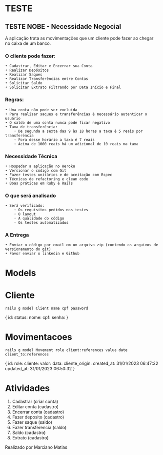 # TESTE

## TESTE NOBE - Necessidade Negocial
A aplicação trata as movimentações que um cliente pode fazer ao chegar no caixa de um banco.

### O cliente pode fazer:
    • Cadastrar, Editar e Encerrar sua Conta
    • Realizar Depósitos
    • Realizar Saques
    • Realizar Transferências entre Contas
    • Solicitar Saldo
    • Solicitar Extrato Filtrando por Data Início e Final

### Regras:
    • Uma conta não pode ser excluída
    • Para realizar saques e transferências é necessário autenticar o usuário
    • O saldo de uma conta nunca pode ficar negativo
    • Taxa de transferência:
        ◦ De segunda a sexta das 9 às 18 horas a taxa é 5 reais por transferência
        ◦ Fora desse horário a taxa é 7 reais
        ◦ Acima de 1000 reais há um adicional de 10 reais na taxa
### Necessidade Técnica
    • Hospedar a aplicação no Heroku
    • Versionar o código com Git
    • Fazer testes unitários e de aceitação com Rspec
    • Técnicas de refactoring e clean code
    • Boas práticas em Ruby e Rails
### O que será analisado
    • Será verificado:
        ◦ Os requisitos pedidos nos testes
        ◦ O layout
        ◦ A qualidade do código
        ◦ Os testes automatizados
### A Entrega
    • Enviar o código por email em um arquivo zip (contendo os arquivos de versionamento do git)
    • Favor enviar o linkedin e Github



# Models

# Cliente

```shell
rails g model Client name cpf password
```

{
  id:
  status:
  nome:
  cpf:
  senha:
}

# Movimentacoes

```shell
rails g model Movement role client:references value date client_to:references
```

{
  id:
  role:
  cliente:
  valor:
  data:
  cliente_origin:
  created_at: 31/01/2023 06:47:32
  updated_at: 31/01/2023 06:50:32
}

# Atividades

1. Cadastrar (criar conta)
2. Editar conta (cadastro)
3. Encerrar conta (cadastro)
4. Fazer deposito (cadastro)
5. Fazer saque (saldo)
6. Fazer transferencia (saldo)
7. Saldo (cadastro)
8. Extrato (cadastro)





Realizado por Marciano Matias